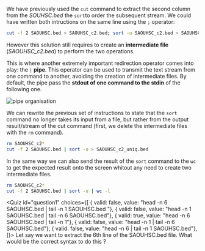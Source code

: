 <script>
import Quiz from "components/Quiz.svelte";
import Execute from "components/Execute.svelte";
</script>

We have previously used the `cut` command to extract the second column from the *SOUHSC.bed* the `sort`to order the subsequent stream. We could have written both intructions on the same line using the `;` operator:

```bash
cut -f 2 SAOUHSC.bed > SAOUHSC_c2.bed; sort -u SAOUHSC_c2.bed > SAOUHSC_c2_uniq.bed
```

However this solution still requires to create an **intermediate file** (*SAOUHSC_c2.bed*) to perform the two operations.  

This is where another extremely important redirection operator comes into play: the `|` **pipe**. This operator can be used to transmit the text stream from one command to another, avoiding the creation of intermediate files. By default, the pipe pass the **stdout of one command to the stdin** of the following one.

<img src="/data/linux_basics_session04/stream_pipe.png" style="max-width:100%" alt="pipe organisation">

We can rewrite the previous set of instructions to state that the `sort` command no longer takes its input from a file, but rather from the output result/stream of the cut command (first, we delete the intermediate files with the `rm` command).

```bash
rm SAOUHSC_c2*
cut -f 2 SAOUHSC.bed | sort -u > SAOUHSC_c2_uniq.bed
```

In the same way we can also send the result of the `sort` command to the `wc` to get the expected result onto the screen whitout any need to create two intermediate files.

```bash
rm SAOUHSC_c2*
cut -f 2 SAOUHSC.bed | sort -u | wc -l
```

<Quiz id="question1" choices={[
	{ valid: false, value: "head -n 6 SAOUHSC.bed | tail -n 1 SAOUHSC.bed "},
	{ valid: false, value: "head -n 1 SAOUHSC.bed | tail -n 6 SAOUHSC.bed"},
	{ valid: true, value: "head -n 6 SAOUHSC.bed | tail -n 1"},
	{ valid: false, value: "head -n 1 | tail -n 6 SAOUHSC.bed"},
	{ valid: false, value: "head -n 6 | tail -n 1 SAOUHSC.bed"},
]}>
	<span slot="prompt">
		Let say we want to extract the 6th line of the SAOUHSC.bed file. What would be the correct syntax to do this ?
	</span>
 </Quiz>
